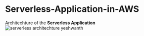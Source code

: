 # Serverless-Application-in-AWS

Architechture of the <b>Serverless Application </b>
![serverless architechture  yeshwanth](https://user-images.githubusercontent.com/94180456/199057712-32bb4529-50a2-4c0f-b4b7-5bd70f48c2de.jpg)
